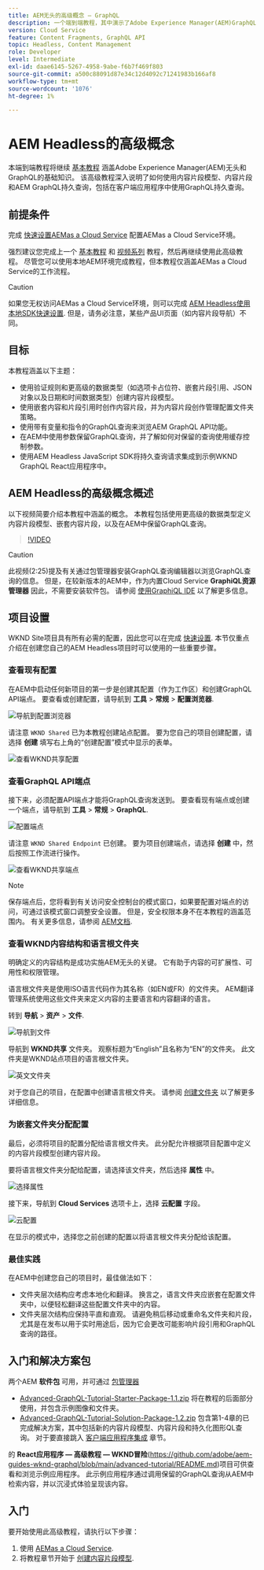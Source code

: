 ```yaml
---
title: AEM无头的高级概念 — GraphQL
description: 一个端到端教程，其中演示了Adobe Experience Manager(AEM)GraphQL API的高级概念。
version: Cloud Service
feature: Content Fragments, GraphQL API
topic: Headless, Content Management
role: Developer
level: Intermediate
exl-id: daae6145-5267-4958-9abe-f6b7f469f803
source-git-commit: a500c88091d87e34c12d4092c71241983b166af8
workflow-type: tm+mt
source-wordcount: '1076'
ht-degree: 1%

---
```


# AEM Headless的高级概念

本端到端教程将继续 [基本教程](../multi-step/overview.md) 涵盖Adobe Experience Manager(AEM)无头和GraphQL的基础知识。 该高级教程深入说明了如何使用内容片段模型、内容片段和AEM GraphQL持久查询，包括在客户端应用程序中使用GraphQL持久查询。

## 前提条件

完成 [快速设置AEMas a Cloud Service](../quick-setup/cloud-service.md) 配置AEMas a Cloud Service环境。

强烈建议您完成上一个 [基本教程](../multi-step/overview.md) 和 [视频系列](../video-series/modeling-basics.md) 教程，然后再继续使用此高级教程。 尽管您可以使用本地AEM环境完成教程，但本教程仅涵盖AEMas a Cloud Service的工作流程。

>[!CAUTION]
>
>如果您无权访问AEMas a Cloud Service环境，则可以完成 [AEM Headless使用本地SDK快速设置](https://experienceleague.adobe.com/docs/experience-manager-learn/getting-started-with-aem-headless/graphql/quick-setup/local-sdk.html). 但是，请务必注意，某些产品UI页面（如内容片段导航）不同。



## 目标

本教程涵盖以下主题：

* 使用验证规则和更高级的数据类型（如选项卡占位符、嵌套片段引用、JSON对象以及日期和时间数据类型）创建内容片段模型。
* 使用嵌套内容和片段引用时创作内容片段，并为内容片段创作管理配置文件夹策略。
* 使用带有变量和指令的GraphQL查询来浏览AEM GraphQL API功能。
* 在AEM中使用参数保留GraphQL查询，并了解如何对保留的查询使用缓存控制参数。
* 使用AEM Headless JavaScript SDK将持久查询请求集成到示例WKND GraphQL React应用程序中。

## AEM Headless的高级概念概述

以下视频简要介绍本教程中涵盖的概念。 本教程包括使用更高级的数据类型定义内容片段模型、嵌套内容片段，以及在AEM中保留GraphQL查询。

>[!VIDEO](https://video.tv.adobe.com/v/340035/?quality=12&learn=on)

>[!CAUTION]
>
>此视频(2:25)提及有关通过包管理器安装GraphQL查询编辑器以浏览GraphQL查询的信息。 但是，在较新版本的AEM中，作为内置Cloud Service **GraphiQL资源管理器** 因此，不需要安装软件包。 请参阅 [使用GraphiQL IDE](https://experienceleague.adobe.com/docs/experience-manager-cloud-service/content/headless/graphql-api/graphiql-ide.html) 以了解更多信息。


## 项目设置

WKND Site项目具有所有必需的配置，因此您可以在完成 [快速设置](../quick-setup/cloud-service.md). 本节仅重点介绍在创建您自己的AEM Headless项目时可以使用的一些重要步骤。


### 查看现有配置

在AEM中启动任何新项目的第一步是创建其配置（作为工作区）和创建GraphQL API端点。 要查看或创建配置，请导航到 **工具** > **常规** > **配置浏览器**.

![导航到配置浏览器](assets/overview/create-configuration.png)

请注意 `WKND Shared` 已为本教程创建站点配置。 要为您自己的项目创建配置，请选择 **创建** 填写右上角的“创建配置”模式中显示的表单。

![查看WKND共享配置](assets/overview/review-wknd-shared-configuration.png)

### 查看GraphQL API端点

接下来，必须配置API端点才能将GraphQL查询发送到。 要查看现有端点或创建一个端点，请导航到 **工具** > **常规** > **GraphQL**.

![配置端点](assets/overview/endpoints.png)

请注意 `WKND Shared Endpoint` 已创建。 要为项目创建端点，请选择 **创建** 中，然后按照工作流进行操作。

![查看WKND共享端点](assets/overview/review-wknd-shared-endpoint.png)

>[!NOTE]
>
> 保存端点后，您将看到有关访问安全控制台的模式窗口，如果要配置对端点的访问，可通过该模式窗口调整安全设置。 但是，安全权限本身不在本教程的涵盖范围内。 有关更多信息，请参阅 [AEM文档](https://experienceleague.adobe.com/docs/experience-manager-64/administering/security/security.html).

### 查看WKND内容结构和语言根文件夹

明确定义的内容结构是成功实施AEM无头的关键。 它有助于内容的可扩展性、可用性和权限管理。

语言根文件夹是使用ISO语言代码作为其名称（如EN或FR）的文件夹。 AEM翻译管理系统使用这些文件夹来定义内容的主要语言和内容翻译的语言。

转到 **导航** > **资产** > **文件**.

![导航到文件](assets/overview/files.png)

导航到 **WKND共享** 文件夹。 观察标题为“English”且名称为“EN”的文件夹。 此文件夹是WKND站点项目的语言根文件夹。

![英文文件夹](assets/overview/english.png)

对于您自己的项目，在配置中创建语言根文件夹。 请参阅 [创建文件夹](/help/headless-tutorial/graphql/advanced-graphql/author-content-fragments.md#create-folders) 以了解更多详细信息。

### 为嵌套文件夹分配配置

最后，必须将项目的配置分配给语言根文件夹。 此分配允许根据项目配置中定义的内容片段模型创建内容片段。

要将语言根文件夹分配给配置，请选择该文件夹，然后选择 **属性** 中。

![选择属性](assets/overview/properties.png)

接下来，导航到 **Cloud Services** 选项卡上，选择 **云配置** 字段。

![云配置](assets/overview/cloud-conf.png)

在显示的模式中，选择您之前创建的配置以将语言根文件夹分配给该配置。

### 最佳实践

在AEM中创建您自己的项目时，最佳做法如下：

* 文件夹层次结构应考虑本地化和翻译。 换言之，语言文件夹应嵌套在配置文件夹中，以便轻松翻译这些配置文件夹中的内容。
* 文件夹层次结构应保持平直和直观。 请避免稍后移动或重命名文件夹和片段，尤其是在发布以用于实时用途后，因为它会更改可能影响片段引用和GraphQL查询的路径。

## 入门和解决方案包

两个AEM **软件包** 可用，并可通过 [包管理器](/help/headless-tutorial/graphql/advanced-graphql/author-content-fragments.md#sample-content)

* [Advanced-GraphQL-Tutorial-Starter-Package-1.1.zip](/help/headless-tutorial/graphql/advanced-graphql/assets/tutorial-files/Advanced-GraphQL-Tutorial-Starter-Package-1.1.zip) 将在教程的后面部分使用，并包含示例图像和文件夹。
* [Advanced-GraphQL-Tutorial-Solution-Package-1.2.zip](/help/headless-tutorial/graphql/advanced-graphql/assets/tutorial-files/Advanced-GraphQL-Tutorial-Solution-Package-1.2.zip) 包含第1-4章的已完成解决方案，其中包括新的内容片段模型、内容片段和持久化图形QL查询。 对于要直接跳入 [客户端应用程序集成](/help/headless-tutorial/graphql/advanced-graphql/client-application-integration.md) 章节。


的 **React应用程序 — 高级教程 — WKND冒险**(https://github.com/adobe/aem-guides-wknd-graphql/blob/main/advanced-tutorial/README.md)项目可供查看和浏览示例应用程序。 此示例应用程序通过调用保留的GraphQL查询从AEM中检索内容，并以沉浸式体验呈现该内容。

## 入门

要开始使用此高级教程，请执行以下步骤：

1. 使用 [AEMas a Cloud Service](../quick-setup/cloud-service.md).
1. 将教程章节开始于 [创建内容片段模型](/help/headless-tutorial/graphql/advanced-graphql/create-content-fragment-models.md).

